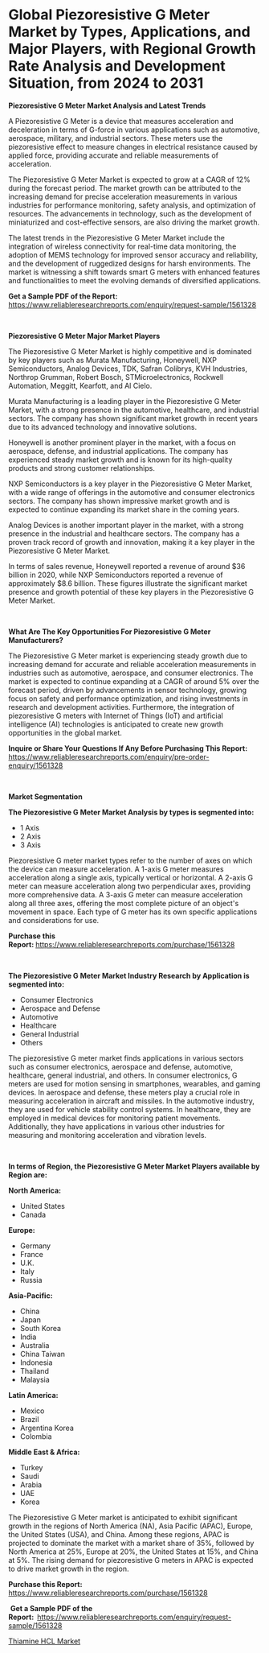 <p><h1>Global Piezoresistive G Meter Market by Types, Applications, and Major Players, with Regional Growth Rate Analysis and Development Situation, from 2024 to 2031</h1></p><p><strong>Piezoresistive G Meter Market Analysis and Latest Trends</strong></p>
<p><p>A Piezoresistive G Meter is a device that measures acceleration and deceleration in terms of G-force in various applications such as automotive, aerospace, military, and industrial sectors. These meters use the piezoresistive effect to measure changes in electrical resistance caused by applied force, providing accurate and reliable measurements of acceleration.</p><p>The Piezoresistive G Meter Market is expected to grow at a CAGR of 12% during the forecast period. The market growth can be attributed to the increasing demand for precise acceleration measurements in various industries for performance monitoring, safety analysis, and optimization of resources. The advancements in technology, such as the development of miniaturized and cost-effective sensors, are also driving the market growth.</p><p>The latest trends in the Piezoresistive G Meter Market include the integration of wireless connectivity for real-time data monitoring, the adoption of MEMS technology for improved sensor accuracy and reliability, and the development of ruggedized designs for harsh environments. The market is witnessing a shift towards smart G meters with enhanced features and functionalities to meet the evolving demands of diversified applications.</p></p>
<p><strong>Get a Sample PDF of the Report:&nbsp;</strong> <a href="https://www.reliableresearchreports.com/enquiry/request-sample/1561328">https://www.reliableresearchreports.com/enquiry/request-sample/1561328</a></p>
<p>&nbsp;</p>
<p><strong>Piezoresistive G Meter Major Market Players</strong></p>
<p><p>The Piezoresistive G Meter Market is highly competitive and is dominated by key players such as Murata Manufacturing, Honeywell, NXP Semiconductors, Analog Devices, TDK, Safran Colibrys, KVH Industries, Northrop Grumman, Robert Bosch, STMicroelectronics, Rockwell Automation, Meggitt, Kearfott, and Al Cielo.</p><p>Murata Manufacturing is a leading player in the Piezoresistive G Meter Market, with a strong presence in the automotive, healthcare, and industrial sectors. The company has shown significant market growth in recent years due to its advanced technology and innovative solutions.</p><p>Honeywell is another prominent player in the market, with a focus on aerospace, defense, and industrial applications. The company has experienced steady market growth and is known for its high-quality products and strong customer relationships.</p><p>NXP Semiconductors is a key player in the Piezoresistive G Meter Market, with a wide range of offerings in the automotive and consumer electronics sectors. The company has shown impressive market growth and is expected to continue expanding its market share in the coming years.</p><p>Analog Devices is another important player in the market, with a strong presence in the industrial and healthcare sectors. The company has a proven track record of growth and innovation, making it a key player in the Piezoresistive G Meter Market.</p><p>In terms of sales revenue, Honeywell reported a revenue of around $36 billion in 2020, while NXP Semiconductors reported a revenue of approximately $8.6 billion. These figures illustrate the significant market presence and growth potential of these key players in the Piezoresistive G Meter Market.</p></p>
<p>&nbsp;</p>
<p><strong>What Are The Key Opportunities For Piezoresistive G Meter Manufacturers?</strong></p>
<p><p>The Piezoresistive G Meter market is experiencing steady growth due to increasing demand for accurate and reliable acceleration measurements in industries such as automotive, aerospace, and consumer electronics. The market is expected to continue expanding at a CAGR of around 5% over the forecast period, driven by advancements in sensor technology, growing focus on safety and performance optimization, and rising investments in research and development activities. Furthermore, the integration of piezoresistive G meters with Internet of Things (IoT) and artificial intelligence (AI) technologies is anticipated to create new growth opportunities in the global market.</p></p>
<p><strong>Inquire or Share Your Questions If Any Before Purchasing This Report:</strong> <a href="https://www.reliableresearchreports.com/enquiry/pre-order-enquiry/1561328">https://www.reliableresearchreports.com/enquiry/pre-order-enquiry/1561328</a></p>
<p>&nbsp;</p>
<p><strong>Market Segmentation</strong></p>
<p><strong>The Piezoresistive G Meter Market Analysis by types is segmented into:</strong></p>
<p><ul><li>1 Axis</li><li>2 Axis</li><li>3 Axis</li></ul></p>
<p><p>Piezoresistive G meter market types refer to the number of axes on which the device can measure acceleration. A 1-axis G meter measures acceleration along a single axis, typically vertical or horizontal. A 2-axis G meter can measure acceleration along two perpendicular axes, providing more comprehensive data. A 3-axis G meter can measure acceleration along all three axes, offering the most complete picture of an object's movement in space. Each type of G meter has its own specific applications and considerations for use.</p></p>
<p><strong>Purchase this Report:&nbsp;</strong><a href="https://www.reliableresearchreports.com/purchase/1561328">https://www.reliableresearchreports.com/purchase/1561328</a></p>
<p>&nbsp;</p>
<p><strong>The Piezoresistive G Meter Market Industry Research by Application is segmented into:</strong></p>
<p><ul><li>Consumer Electronics</li><li>Aerospace and Defense</li><li>Automotive</li><li>Healthcare</li><li>General Industrial</li><li>Others</li></ul></p>
<p><p>The piezoresistive G meter market finds applications in various sectors such as consumer electronics, aerospace and defense, automotive, healthcare, general industrial, and others. In consumer electronics, G meters are used for motion sensing in smartphones, wearables, and gaming devices. In aerospace and defense, these meters play a crucial role in measuring acceleration in aircraft and missiles. In the automotive industry, they are used for vehicle stability control systems. In healthcare, they are employed in medical devices for monitoring patient movements. Additionally, they have applications in various other industries for measuring and monitoring acceleration and vibration levels.</p></p>
<p>&nbsp;</p>
<p><strong>In terms of Region, the Piezoresistive G Meter Market Players available by Region are:</strong></p>
<p>
    <p> <strong> North America: </strong>
        <ul>
            <li>United States</li>
            <li>Canada</li>
        </ul>
        </p> 
    <p> <strong> Europe: </strong>
        <ul>
            <li>Germany</li>
            <li>France</li>
            <li>U.K.</li>
            <li>Italy</li>
            <li>Russia</li>
        </ul>
        </p> 
    <p> <strong> Asia-Pacific: </strong>
        <ul>
            <li>China</li>
            <li>Japan</li>
            <li>South Korea</li>
            <li>India</li>
            <li>Australia</li>
            <li>China Taiwan</li>
            <li>Indonesia</li>
            <li>Thailand</li>
            <li>Malaysia</li>
        </ul>
        </p> 
    <p> <strong> Latin America: </strong>
        <ul>
            <li>Mexico</li>
            <li>Brazil</li>
            <li>Argentina Korea</li>
            <li>Colombia</li>
        </ul>
        </p> 
    <p> <strong> Middle East & Africa: </strong>
        <ul>
            <li>Turkey</li>
            <li>Saudi</li>
            <li>Arabia</li>
            <li>UAE</li>
            <li>Korea</li>
        </ul>
    </p>
    </p>
<p><p>The Piezoresistive G Meter market is anticipated to exhibit significant growth in the regions of North America (NA), Asia Pacific (APAC), Europe, the United States (USA), and China. Among these regions, APAC is projected to dominate the market with a market share of 35%, followed by North America at 25%, Europe at 20%, the United States at 15%, and China at 5%. The rising demand for piezoresistive G meters in APAC is expected to drive market growth in the region.</p></p>
<p><strong>Purchase this Report: </strong><a href="https://www.reliableresearchreports.com/purchase/1561328">https://www.reliableresearchreports.com/purchase/1561328</a></p>
<p>&nbsp;<strong>Get a Sample PDF of the Report:&nbsp;&nbsp;</strong><a href="https://www.reliableresearchreports.com/enquiry/request-sample/1561328">https://www.reliableresearchreports.com/enquiry/request-sample/1561328</a></p>
<p><strong></strong></p>
<p><p><a href="https://chivalrous-flock-a86.notion.site/Global-Thiamine-HCL-Market-by-Types-Applications-and-Major-Players-with-Regional-Growth-Rate-Anal-60c9aff6abfa4bb6b2695cff668d0ea6">Thiamine HCL Market</a></p></p>